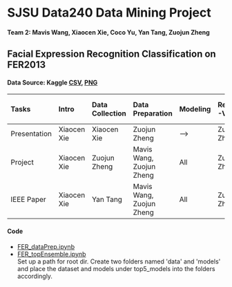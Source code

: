# SJSU Data240 Data Mining Project
#### Team 2: Mavis Wang, Xiaocen Xie, Coco Yu, Yan Tang, Zuojun Zheng
## Facial Expression Recognition Classification on FER2013

#### Data Source: Kaggle <a href="https://www.kaggle.com/deadskull7/fer2013">CSV</a>, <a href="https://www.kaggle.com/astraszab/facial-expression-dataset-image-folders-fer2013">PNG</a>

|Tasks         | Intro                           | Data Collection | Data Preparation | Modeling | ResNet50-V2 | mini VGG| InceptionV3 / Ensembling | Conclusion |
|:------------ | :------------------------------ | :---------- | :-------------- | :------ | :---------- | :-------- | :---------|:---------|
|Presentation  | Xiaocen Xie |Xiaocen Xie | Zuojun Zheng | --> | Zuojun Zheng | Yan Tang | Mavis Wang | Coco Yu |
|Project       | Xiaocen Xie | Zuojun Zheng | Mavis Wang, Zuojun Zheng | All | Zuojun Zheng | Yan Tang | Mavis Wang | Coco Yu |
|IEEE Paper    | Xiaocen Xie | Yan Tang | Mavis Wang, Zuojun Zheng | All | Zuojun Zheng | Yan Tang | Mavis Wang | Coco Yu |


#### Code
<ul label='data preparation and top-5 ensemble'>
  <li><a href="https://github.com/SJSUMS/FER2013/blob/main/code/FER_dataPrep.ipynb">FER_dataPrep.ipynb</a></li>
  <li><a href="https://github.com/SJSUMS/FER2013/blob/main/code/FER_topEnsemble.ipynb">FER_topEnsemble.ipynb</a></li>
Set up a path for root dir. Create two folders named 'data' and 'models' and place the dataset and models under top5_models into the folders accordingly.
</ul>
